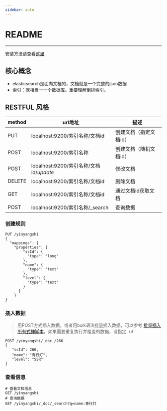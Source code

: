```yaml
---
sidebar: auto
---
```


# README
***
安装方法请查看[这里](/docs/docker/#elasticsearch)

## 核心概念
- elasticsearch是面向文档的，文档就是一个完整的json数据
- 索引：就相当一一个数据库。重要理解倒排索引。

## RESTFUL 风格
|  method   | url地址  | 描述 |
|  ----  | ----  | ----  |
| PUT  | localhost:9200/索引名称/文档id | 创建文档（指定文档id） |
| POST  | localhost:9200/索引名称 | 创建文档（随机文档id） |
| POST  | localhost:9200/索引名称/文档id/_update_ | 修改文档 |
| DELETE  | localhost:9200/索引名称/文档id | 删除文档 |
| GET  | localhost:9200/索引名称/文档id | 通过文档id获取文档 |
| POST  | localhost:9200/索引名称/_search | 查询数据 |
### 创建规则
```
PUT /yinyangshi
{
  "mappings": {
    "properties": {
        "ssId": {
          "type": "long"
        },
        "name": {
          "type": "text"
        },
        "level": {
          "type": "text"
        }
      }
    }
}
```
### 插入数据
> 用POST方式插入数据，或者用bulk语法批量插入数据，可以参考 [批量插入所有式神脚本](/yinyangshi/yys.txt)。如果需要重复执行并覆盖的数据，请指定`_id`
```
POST /yinyangshi/_doc_/266
{
   "ssId": 266,
   "name": "青行灯",
   "level": "SSR"
}
```
### 查看信息
```
# 查看文档信息
GET /yinyangshi
# 查询数据
GET /yinyangshi/_doc/_search?q=name:青行灯
```